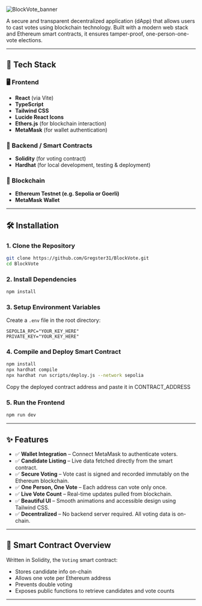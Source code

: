 ![BlockVote_banner](https://github.com/user-attachments/assets/cd82b910-74f1-4996-9cd7-38008c57b92e)

A secure and transparent decentralized application (dApp) that allows users to cast votes using blockchain technology. Built with a modern web stack and Ethereum smart contracts, it ensures tamper-proof, one-person-one-vote elections.

---

## 🔧 Tech Stack

### 🖥️ Frontend
- **React** (via Vite)
- **TypeScript**
- **Tailwind CSS**
- **Lucide React Icons**
- **Ethers.js** (for blockchain interaction)
- **MetaMask** (for wallet authentication)

### 🔌 Backend / Smart Contracts
- **Solidity** (for voting contract)
- **Hardhat** (for local development, testing & deployment)

### 🔗 Blockchain
- **Ethereum Testnet (e.g. Sepolia or Goerli)**
- **MetaMask Wallet**

---

## 🛠️ Installation

### 1. Clone the Repository
```bash
git clone https://github.com/Gregster31/BlockVote.git
cd BlockVote
```

### 2. Install Dependencies
```bash
npm install
```

### 3. Setup Environment Variables

Create a `.env` file in the root directory:

```env
SEPOLIA_RPC="YOUR_KEY_HERE"
PRIVATE_KEY="YOUR_KEY_HERE"
```

### 4. Compile and Deploy Smart Contract

```bash
npm install
npx hardhat compile
npx hardhat run scripts/deploy.js --network sepolia
```

Copy the deployed contract address and paste it in CONTRACT_ADDRESS

### 5. Run the Frontend

```bash
npm run dev
```

---

## ✨ Features

- ✅ **Wallet Integration** – Connect MetaMask to authenticate voters.
- ✅ **Candidate Listing** – Live data fetched directly from the smart contract.
- ✅ **Secure Voting** – Vote cast is signed and recorded immutably on the Ethereum blockchain.
- ✅ **One Person, One Vote** – Each address can vote only once.
- ✅ **Live Vote Count** – Real-time updates pulled from blockchain.
- ✅ **Beautiful UI** – Smooth animations and accessible design using Tailwind CSS.
- ✅ **Decentralized** – No backend server required. All voting data is on-chain.

---

## 🧠 Smart Contract Overview

Written in Solidity, the `Voting` smart contract:
- Stores candidate info on-chain
- Allows one vote per Ethereum address
- Prevents double voting
- Exposes public functions to retrieve candidates and vote counts

---


